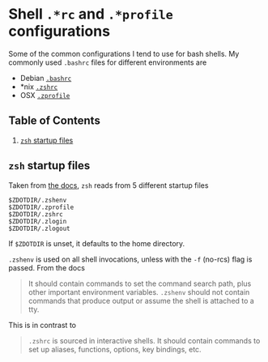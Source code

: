 # Shell `.*rc` and `.*profile` configurations

Some of the common configurations I tend to use for bash shells. My commonly used `.bashrc` files for different environments are 

- Debian [`.bashrc`](https://github.com/fjebaker/notes/blob/master/src/configurations/debian.bashrc.sh)
- \*nix [`.zshrc`](https://github.com/fjebaker/notes/blob/master/src/configurations/nix.zshrc.sh)
- OSX [`.zprofile`](https://github.com/fjebaker/notes/blob/master/src/configurations/osx.zprofile.sh)

<!--BEGIN TOC-->
## Table of Contents
1. [`zsh` startup files](#zsh-startup-files)

<!--END TOC-->

## `zsh` startup files
Taken from [the docs](https://zsh.sourceforge.io/Intro/intro_3.html), `zsh` reads from 5 different startup files
```
$ZDOTDIR/.zshenv
$ZDOTDIR/.zprofile
$ZDOTDIR/.zshrc
$ZDOTDIR/.zlogin
$ZDOTDIR/.zlogout
```

If `$ZDOTDIR` is unset, it defaults to the home directory.

`.zshenv` is used on all shell invocations, unless with the `-f` (no-rcs) flag is passed. From the docs
> It should contain commands to set the command search path, plus other important environment variables. `.zshenv` should not contain commands that produce output or assume the shell is attached to a tty.

This is in contrast to
> `.zshrc` is sourced in interactive shells. It should contain commands to set up aliases, functions, options, key bindings, etc. 
